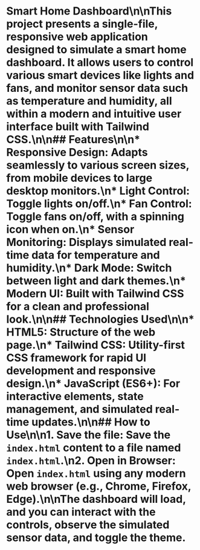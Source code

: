# Smart Home Dashboard\n\nThis project presents a single-file, responsive web application designed to simulate a smart home dashboard. It allows users to control various smart devices like lights and fans, and monitor sensor data such as temperature and humidity, all within a modern and intuitive user interface built with Tailwind CSS.\n\n## Features\n\n*   **Responsive Design**: Adapts seamlessly to various screen sizes, from mobile devices to large desktop monitors.\n*   **Light Control**: Toggle lights on/off.\n*   **Fan Control**: Toggle fans on/off, with a spinning icon when on.\n*   **Sensor Monitoring**: Displays simulated real-time data for temperature and humidity.\n*   **Dark Mode**: Switch between light and dark themes.\n*   **Modern UI**: Built with Tailwind CSS for a clean and professional look.\n\n## Technologies Used\n\n*   **HTML5**: Structure of the web page.\n*   **Tailwind CSS**: Utility-first CSS framework for rapid UI development and responsive design.\n*   **JavaScript (ES6+)**: For interactive elements, state management, and simulated real-time updates.\n\n## How to Use\n\n1.  **Save the file**: Save the `index.html` content to a file named `index.html`.\n2.  **Open in Browser**: Open `index.html` using any modern web browser (e.g., Chrome, Firefox, Edge).\n\nThe dashboard will load, and you can interact with the controls, observe the simulated sensor data, and toggle the theme.